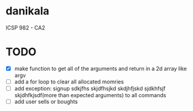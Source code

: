 # danikala
ICSP 982 - CA2

# TODO
- [x] make function to get all of the arguments and return in a 2d array like argv
- [ ] add a for loop to clear all allocated momries
- [ ] add exception: signup sdkjfhs skjdfhsjkd skdjhfjskd sjdkhfsjf skjdhfkjsdf(more than expected arguments) to all commands
- [ ] add user sells or boughts